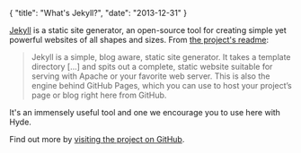 {
    "title": "What's Jekyll?",
    "date": "2013-12-31"
}

[Jekyll](http://jekyllrb.com) is a static site generator, an open-source tool for creating simple yet powerful websites of all shapes and sizes. <!--more-->From [the project's readme](https://github.com/mojombo/jekyll/blob/master/README.markdown):

  > Jekyll is a simple, blog aware, static site generator. It takes a template directory [...] and spits out a complete, static website suitable for serving with Apache or your favorite web server. This is also the engine behind GitHub Pages, which you can use to host your project’s page or blog right here from GitHub.

It's an immensely useful tool and one we encourage you to use here with Hyde.

Find out more by [visiting the project on GitHub](https://github.com/mojombo/jekyll).
